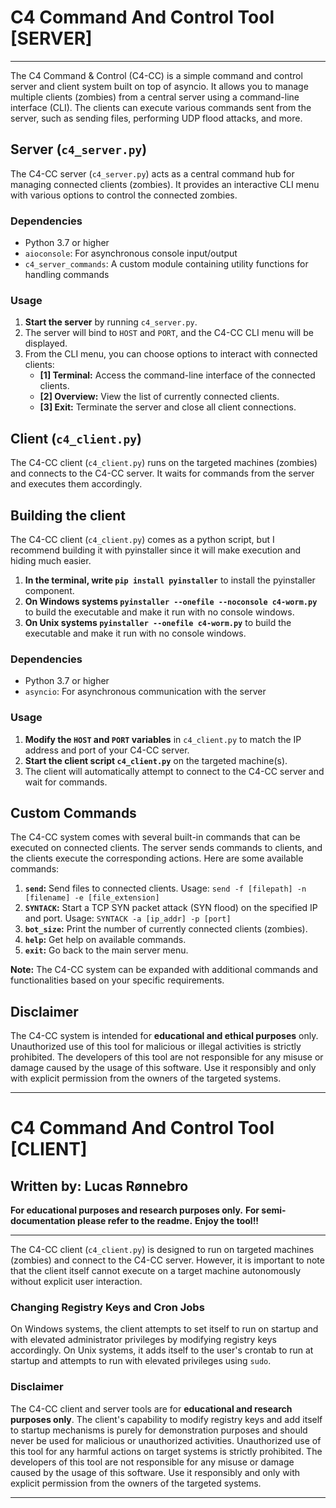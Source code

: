 # C4 Command And Control Tool [SERVER]

---

The C4 Command & Control (C4-CC) is a simple command and control server and client system built on top of asyncio. It allows you to manage multiple clients (zombies) from a central server using a command-line interface (CLI). The clients can execute various commands sent from the server, such as sending files, performing UDP flood attacks, and more.

## Server (`c4_server.py`)
The C4-CC server (`c4_server.py`) acts as a central command hub for managing connected clients (zombies). It provides an interactive CLI menu with various options to control the connected zombies.

### Dependencies
- Python 3.7 or higher
- `aioconsole`: For asynchronous console input/output
- `c4_server_commands`: A custom module containing utility functions for handling commands

### Usage
1. **Start the server** by running `c4_server.py`.
2. The server will bind to `HOST` and `PORT`, and the C4-CC CLI menu will be displayed.
3. From the CLI menu, you can choose options to interact with connected clients:
   - **[1] Terminal:** Access the command-line interface of the connected clients.
   - **[2] Overview:** View the list of currently connected clients.
   - **[3] Exit:** Terminate the server and close all client connections.

## Client (`c4_client.py`)
The C4-CC client (`c4_client.py`) runs on the targeted machines (zombies) and connects to the C4-CC server. It waits for commands from the server and executes them accordingly.

## Building the client
The C4-CC client (`c4_client.py`) comes as a python script, but I recommend building it with pyinstaller since it will make execution and hiding much easier.

1. **In the terminal, write `pip install pyinstaller`** to install the pyinstaller component.
2. **On Windows systems `pyinstaller --onefile --noconsole c4-worm.py`** to build the executable and make it run with no console windows.
3. **On Unix systems `pyinstaller --onefile c4-worm.py`** to build the executable and make it run with no console windows.

### Dependencies
- Python 3.7 or higher
- `asyncio`: For asynchronous communication with the server

### Usage
1. **Modify the `HOST` and `PORT` variables** in `c4_client.py` to match the IP address and port of your C4-CC server.
2. **Start the client script `c4_client.py`** on the targeted machine(s).
3. The client will automatically attempt to connect to the C4-CC server and wait for commands.

## Custom Commands
The C4-CC system comes with several built-in commands that can be executed on connected clients. The server sends commands to clients, and the clients execute the corresponding actions. Here are some available commands:

1. **`send`:** Send files to connected clients. Usage: `send -f [filepath] -n [filename] -e [file_extension]`
2. **`SYNTACK`:** Start a TCP SYN packet attack (SYN flood) on the specified IP and port. Usage: `SYNTACK -a [ip_addr] -p [port]`
3. **`bot_size`:** Print the number of currently connected clients (zombies).
4. **`help`:** Get help on available commands.
5. **`exit`:** Go back to the main server menu.

**Note:** The C4-CC system can be expanded with additional commands and functionalities based on your specific requirements.

## Disclaimer
The C4-CC system is intended for **educational and ethical purposes** only. Unauthorized use of this tool for malicious or illegal activities is strictly prohibited. The developers of this tool are not responsible for any misuse or damage caused by the usage of this software. Use it responsibly and only with explicit permission from the owners of the targeted systems.

---

# C4 Command And Control Tool [CLIENT]
## Written by: Lucas Rønnebro

**For educational purposes and research purposes only.**
**For semi-documentation please refer to the readme.**
**Enjoy the tool!!**

---

The C4-CC client (`c4_client.py`) is designed to run on targeted machines (zombies) and connect to the C4-CC server. However, it is important to note that the client itself cannot execute on a target machine autonomously without explicit user interaction.

### Changing Registry Keys and Cron Jobs
On Windows systems, the client attempts to set itself to run on startup and with elevated administrator privileges by modifying registry keys accordingly. On Unix systems, it adds itself to the user's crontab to run at startup and attempts to run with elevated privileges using `sudo`.

### Disclaimer
The C4-CC client and server tools are for **educational and research purposes only**. The client's capability to modify registry keys and add itself to startup mechanisms is purely for demonstration purposes and should never be used for malicious or unauthorized activities. Unauthorized use of this tool for any harmful actions on target systems is strictly prohibited. The developers of this tool are not responsible for any misuse or damage caused by the usage of this software. Use it responsibly and only with explicit permission from the owners of the targeted systems.

---